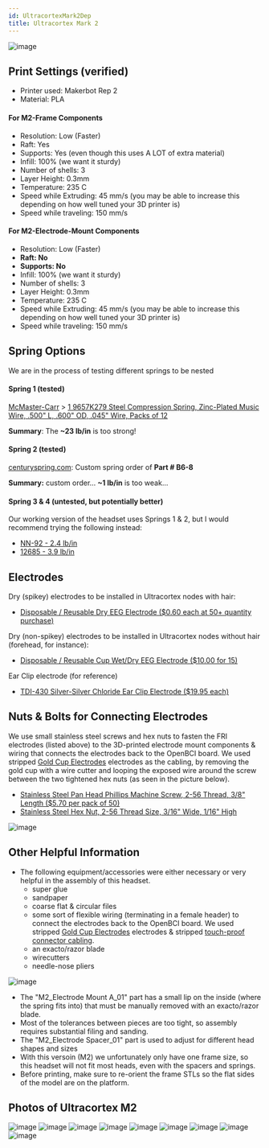```yaml
---
id: UltracortexMark2Dep
title: Ultracortex Mark 2
---
```

![image](../assets/DepImages/UC_back.JPG)

## Print Settings (verified)

-   Printer used: Makerbot Rep 2
-   Material: PLA

#### For M2-Frame Components

-   Resolution: Low (Faster)
-   Raft: Yes
-   Supports: Yes (even though this uses A LOT of extra material)
-   Infill: 100% (we want it sturdy)
-   Number of shells: 3
-   Layer Height: 0.3mm
-   Temperature: 235 C
-   Speed while Extruding: 45 mm/s (you may be able to increase this depending on how well tuned your 3D printer is)
-   Speed while traveling: 150 mm/s

#### For M2-Electrode-Mount Components

-   Resolution: Low (Faster)
-   **Raft: No**
-   **Supports: No**
-   Infill: 100% (we want it sturdy)
-   Number of shells: 3
-   Layer Height: 0.3mm
-   Temperature: 235 C
-   Speed while Extruding: 45 mm/s (you may be able to increase this depending on how well tuned your 3D printer is)
-   Speed while traveling: 150 mm/s

## Spring Options

We are in the process of testing different springs to be nested

#### Spring 1 (tested)

[McMaster-Carr](http://www.mcmaster.com/#) > [1	9657K279	Steel Compression Spring, Zinc-Plated Music Wire, .500" L, .600" OD, .045" Wire, Packs of 12](http://www.mcmaster.com/#9657k279/=xkccgf)

**Summary**: The **~23 lb/in** is too strong!

#### Spring 2 (tested)

[centuryspring.com](http://centuryspring.com): Custom spring order of **Part # B6-8**

**Summary:** custom order... **~1 lb/in** is too weak...

#### Spring 3 & 4 (untested, but potentially better)

Our working version of the headset uses Springs 1 & 2, but I would recommend trying the following instead:

-   [NN-92 - 2.4 lb/in](http://www.centuryspring.com/Store/item_detail.php?StockNumber=NN-92)
-   [12685 - 3.9 lb/in](http://www.centuryspring.com/Store/item_detail.php?StockNumber=12685)

## Electrodes

Dry (spikey) electrodes to be installed in Ultracortex nodes with hair:

-   [Disposable / Reusable Dry EEG Electrode ($0.60 each at 50+ quantity purchase) ](http://fri-fl-shop.com/product/tde-200/)

Dry (non-spikey) electrodes to be installed in Ultracortex nodes without hair (forehead, for instance):

-   [Disposable / Reusable Cup Wet/Dry EEG Electrode ($10.00 for 15) ](http://fri-fl-shop.com/product/disposable-reusable-dry-eeg-electrode-quantity-of-15-tde-200a1/)

Ear Clip electrode (for reference)

-   [TDI-430 Silver-Silver Chloride Ear Clip Electrode ($19.95 each)](http://fri-fl-shop.com/product/td-430-silver-disc-electrode-ear-clip/)

## Nuts & Bolts for Connecting Electrodes

We use small stainless steel screws and hex nuts to fasten the FRI electrodes (listed above) to the 3D-printed electrode mount components &  wiring that connects the electrodes back to the OpenBCI board. We used stripped [Gold Cup Electrodes](http://openbci.myshopify.com/collections/frontpage/products/openbci-gold-cup-electrodes) electrodes as the cabling, by removing the gold cup with a wire cutter and looping the exposed wire around the screw between the two tightened hex nuts (as seen in the picture below).

-   [Stainless Steel Pan Head Phillips Machine Screw, 2-56 Thread, 3/8" Length ($5.70 per pack of 50)](http://www.mcmaster.com/#91735a017/=xzahfj)
-   [Stainless Steel Hex Nut, 2-56 Thread Size, 3/16" Wide, 1/16" High](http://www.mcmaster.com/#91841a003/=xzahv0)

![image](../assets/DepImages/ScrewAndNut.JPG)

## Other Helpful Information

-   The following equipment/accessories were either necessary or very helpful in the assembly of this headset.
    -   super glue
    -   sandpaper
    -   coarse flat & circular files
    -   some sort of flexible wiring (terminating in a female header) to connect the electrodes back to the OpenBCI board. We used stripped [Gold Cup Electrodes](http://openbci.myshopify.com/collections/frontpage/products/openbci-gold-cup-electrodes) electrodes & stripped [touch-proof connector cabling](https://shop.openbci.com/collections/frontpage/products/touch-proof-electrode-cable-adapter).
    -   an exacto/razor blade
    -   wirecutters
    -   needle-nose pliers

![image](../assets/DepImages/HelpfulTools.JPG)

-   The "M2_Electrode Mount A_01" part has a small lip on the inside (where the spring fits into) that must be manually removed with an exacto/razor blade.
-   Most of the tolerances between pieces are too tight, so assembly requires substantial filing and sanding.
-   The "M2_Electrode Spacer_01" part is used to adjust for different head shapes and sizes
-   With this versoin (M2) we unfortunately only have one frame size, so this headset will not fit most heads, even with the spacers and springs.
-   Before printing, make sure to re-orient the frame STLs so the flat sides of the model are on the platform.

## Photos of Ultracortex M2

![image](../assets/DepImages/UC.png)
![image](../assets/DepImages/UC_front.JPG)
![image](../assets/DepImages/UC_top.JPG)
![image](../assets/DepImages/Quadrants.JPG)
![image](../assets/DepImages/MakerBot_Screenshot2.png)
![image](../assets/DepImages/sketch.JPG)
![image](../assets/DepImages/Evan.JPG)
![image](../assets/DepImages/Rodrigo.JPG)
![image](../assets/DepImages/Joel.JPG)
